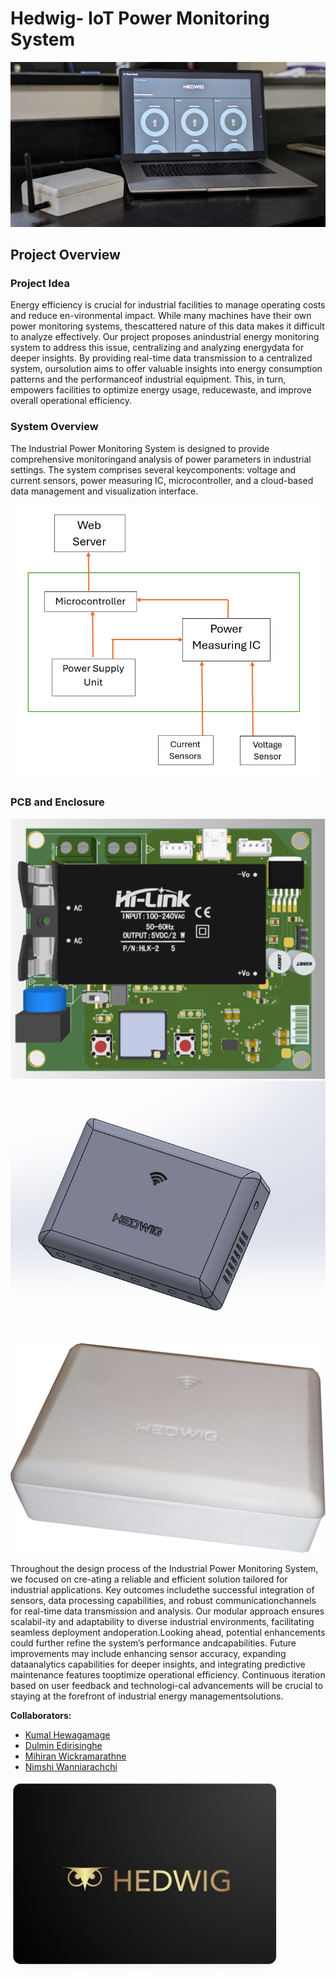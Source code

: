 # Hedwig- IoT Power Monitoring System

![Final Product](Assets/view.jpeg)
## Project Overview

### Project Idea

Energy efficiency is crucial for industrial facilities to manage operating costs and reduce en-vironmental impact. While many machines have their own power monitoring systems, thescattered nature of this data makes it difficult to analyze effectively. Our project proposes anindustrial energy monitoring system to address this issue, centralizing and analyzing energydata for deeper insights. By providing real-time data transmission to a centralized system, oursolution aims to offer valuable insights into energy consumption patterns and the performanceof industrial equipment. This, in turn, empowers facilities to optimize energy usage, reducewaste, and improve overall operational efficiency.

### System Overview

The Industrial Power Monitoring System is designed to provide comprehensive monitoringand analysis of power parameters in industrial settings. The system comprises several keycomponents: voltage and current sensors, power measuring IC, microcontroller, and a cloud-based data management and visualization interface.

![Architecture](Assets/Block_d.png)

### PCB and Enclosure

![PCB](Assets/3Dview.png)
![Architecture](Assets/e1.jpg)
![PCB](Assets/full.png)

Throughout the design process of the Industrial Power Monitoring System, we focused on cre-ating a reliable and efficient solution tailored for industrial applications. Key outcomes includethe successful integration of sensors, data processing capabilities, and robust communicationchannels for real-time data transmission and analysis. Our modular approach ensures scalabil-ity and adaptability to diverse industrial environments, facilitating seamless deployment andoperation.Looking ahead, potential enhancements could further refine the system’s performance andcapabilities. Future improvements may include enhancing sensor accuracy, expanding dataanalytics capabilities for deeper insights, and integrating predictive maintenance features tooptimize operational efficiency. Continuous iteration based on user feedback and technologi-cal advancements will be crucial to staying at the forefront of industrial energy managementsolutions.

**Collaborators:**

* [Kumal Hewagamage](https://github.com/KumalHewagamage)
* [Dulmin Edirisinghe ](https://github.com/DulminEdirisinghe)
* [Mihiran Wickramarathne](https://github.com/miniMagic-beep)
* [Nimshi Wanniarachchi](https://github.com/NimsW20)



![Logo](Assets/logo.jpeg)




